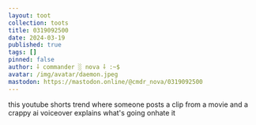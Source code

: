 ```yaml
---
layout: toot
collection: toots
title: 0319092500
date: 2024-03-19
published: true
tags: []
pinned: false
author: ⸸ commander ░ nova ⸸ :~$
avatar: /img/avatar/daemon.jpeg
mastodon: https://mastodon.online/@cmdr_nova/0319092500
---
```


this youtube shorts trend where someone posts a clip from a movie and a crappy ai voiceover explains what's going onhate it
